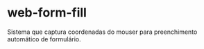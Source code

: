 # web-form-fill
 Sistema que captura coordenadas do mouser para preenchimento automático de formulário. 
